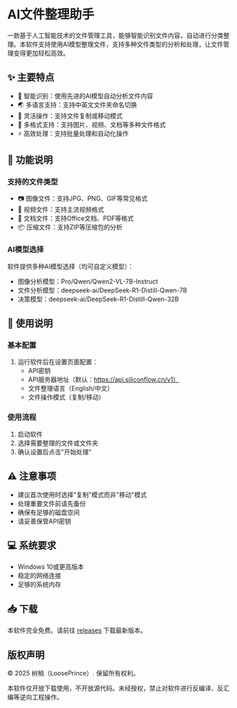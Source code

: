 # AI文件整理助手

一款基于人工智能技术的文件管理工具，能够智能识别文件内容，自动进行分类整理。本软件支持使用AI模型整理文件，支持多种文件类型的分析和处理，让文件管理变得更加轻松高效。

## ✨ 主要特点

- 🤖 智能识别：使用先进的AI模型自动分析文件内容
- 🌏 多语言支持：支持中英文文件夹命名切换
- 🔄 灵活操作：支持文件复制或移动模式
- 📁 多格式支持：支持图片、视频、文档等多种文件格式
- ⚡ 高效处理：支持批量处理和自动化操作

## 🎯 功能说明

### 支持的文件类型

- 📷 图像文件：支持JPG、PNG、GIF等常见格式
- 🎥 视频文件：支持主流视频格式
- 📄 文档文件：支持Office文档、PDF等格式
- 📦 压缩文件：支持ZIP等压缩包的分析

### AI模型选择

软件提供多种AI模型选择（均可自定义模型）：

- 图像分析模型：Pro/Qwen/Qwen2-VL-7B-Instruct
- 文件分析模型：deepseek-ai/DeepSeek-R1-Distill-Qwen-7B
- 决策模型：deepseek-ai/DeepSeek-R1-Distill-Qwen-32B

## 📝 使用说明

### 基本配置

1. 运行软件后在设置页面配置：
   - API密钥
   - API服务器地址（默认：https://api.siliconflow.cn/v1）
   - 文件整理语言（English/中文）
   - 文件操作模式（复制/移动）

### 使用流程

1. 启动软件
2. 选择需要整理的文件或文件夹
3. 确认设置后点击"开始处理"

## ⚠️ 注意事项

- 建议首次使用时选择"复制"模式而非"移动"模式
- 处理重要文件前请先备份
- 确保有足够的磁盘空间
- 请妥善保管API密钥

## 💻 系统要求

- Windows 10或更高版本
- 稳定的网络连接
- 足够的系统内存

## 📥 下载

本软件完全免费。请前往 [releases](https://github.com/LoosePrince/AI-File/releases) 下载最新版本。

## 版权声明

© 2025 树梢（LoosePrince）. 保留所有权利。

本软件仅开放下载使用，不开放源代码。未经授权，禁止对软件进行反编译、反汇编等逆向工程操作。
